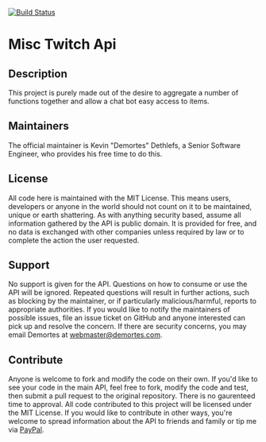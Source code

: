 [![Build Status](https://dev.azure.com/demortes/Twitch%20API%20Utilities/_apis/build/status/demortes.MiscTwitchChat?branchName=master)](https://dev.azure.com/demortes/Twitch%20API%20Utilities/_build/latest?definitionId=10&branchName=master)

# Misc Twitch Api
## Description
This project is purely made out of the desire to aggregate a number of functions together and allow a chat bot easy access to items.

## Maintainers
The official maintainer is Kevin "Demortes" Dethlefs, a Senior Software Engineer, who provides his free time to do this. 

## License
All code here is maintained with the MIT License. This means users, developers or anyone in the world should not count on it to be maintained, unique or earth shattering. As with anything security based, assume all information gathered by the API is public domain. It is provided for free, and no data is exchanged with other companies unless required by law or to complete the action the user requested.

## Support
No support is given for the API. Questions on how to consume or use the API will be ignored. Repeated questions will result in further actions, such as blocking by the maintainer, or if particularly malicious/harmful, reports to appropriate authorities. If you would like to notify the maintainers of possible issues, file an issue ticket on GitHub and anyone interested can pick up and resolve the concern. If there are security concerns, you may email Demortes at [webmaster@demortes.com](mailto://webmaster@demortes.com).

## Contribute
Anyone is welcome to fork and modify the code on their own. If you'd like to see your code in the main API, feel free to fork, modify the code and test, then submit a pull request to the original repository. There is no gaurenteed time to approval. All code contributed to this project will be licensed under the MIT License. If you would like to contribute in other ways, you're welcome to spread information about the API to friends and family or tip me via [PayPal](https://paypal.me/kdethlefs).